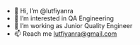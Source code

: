 - 👋 Hi, I’m @lutfiyanra
- 👀 I’m interested in QA Engineering
- 🌱 I’m working as Junior Quality Engineer 
- 📫 Reach me lutfiyanra@gmail.com

<!---
lutfiyanra/lutfiyanra is a ✨ special ✨ repository because its `README.md` (this file) appears on your GitHub profile.
You can click the Preview link to take a look at your changes.
--->
